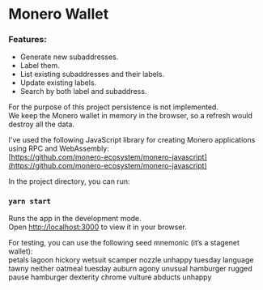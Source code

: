 # Monero Wallet

### Features:
- Generate new subaddresses.
- Label them.
- List existing subaddresses and their labels.
- Update existing labels.
- Search by both label and subaddress.

For the purpose of this project persistence is not implemented.\
We keep the Monero wallet in memory in the browser, so a refresh would destroy all the data.

I've used the following JavaScript library for creating Monero applications using RPC and WebAssembly:\
[https://github.com/monero-ecosystem/monero-javascript](https://github.com/monero-ecosystem/monero-javascript)

In the project directory, you can run:

### `yarn start`

Runs the app in the development mode.\
Open [http://localhost:3000](http://localhost:3000) to view it in your browser.

For testing, you can use the following seed mnemonic (it’s a stagenet wallet):\
petals lagoon hickory wetsuit scamper nozzle unhappy tuesday language tawny neither oatmeal tuesday auburn agony unusual hamburger rugged pause hamburger dexterity chrome vulture abducts unhappy
